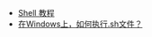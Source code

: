

- [Shell 教程](https://www.runoob.com/linux/linux-shell.html)
- [在Windows上，如何执行.sh文件？](https://vimsky.com/article/3570.html)
